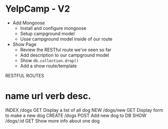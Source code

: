 # YelpCamp - V2
* Add Mongoose
	* Install and configure mongoose
	* Setup campground model
	* Usse campground model inside of our route
* Show Page
	* Review the RESTful route we've seen so far
	* Add description to our campground model
	* Show `db.collection.drop()`
	* Add a show route/template
	
RESTFUL ROUTES

name      url       verb       desc.
=============================================
INDEX   /dogs        GET       Display a list of all dog
NEW     /dogs/new    GET       Display form to make a new dog
CREATE  /dogs        POST      Add new dog to DB
SHOW    /dogs/:id    GET       Show more info about one dog